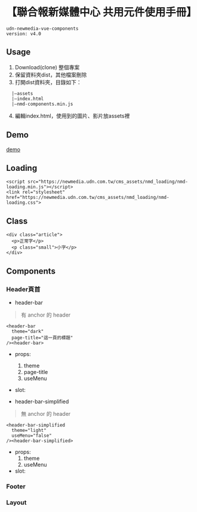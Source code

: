 # 【聯合報新媒體中心 共用元件使用手冊】
```
udn-newmedia-vue-components
version: v4.0
```

## Usage
1. Download(clone) 整個專案
2. 保留資料夾dist，其他檔案刪除
3. 打開dist資料夾，目錄如下：
```
  |—assets
  |—index.html
  |—nmd-components.min.js
```
4. 編輯index.html，使用到的圖片、影片放assets裡

## Demo
[demo]()

## Loading
```html=
<script src="https://newmedia.udn.com.tw/cms_assets/nmd_loading/nmd-loading.min.js"></script>
<link rel="stylesheet" href="https://newmedia.udn.com.tw/cms_assets/nmd_loading/nmd-loading.css">
```
## Class
```html=
<div class="article">
  <p>正常字</p>
  <p class="small">小字</p>
</div>
```

## Components
### Header頁首
+ header-bar
> 有 anchor 的 header
```html=
<header-bar
  theme="dark"
  page-title="這一頁的標題"
/><header-bar>
```
  + props:
    1. theme
    2. page-title
    3. useMenu
  + slot:

+ header-bar-simplified
> 無 anchor 的 header
```html=
<header-bar-simplified
  theme="light"
  useMenu="false"
/><header-bar-simplified>
```
+ props:
    1. theme
    2. useMenu
+ slot:

### Footer
### Layout